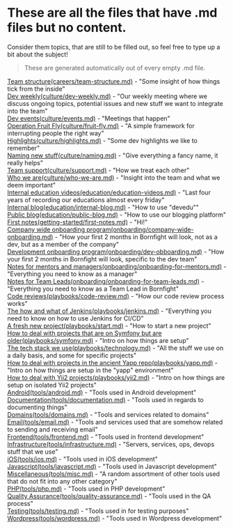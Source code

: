 # These are all the files that have .md files but no content.

Consider them topics, that are still to be filled out, so feel free to type up a bit about the subject!

> These are generated automatically out of every empty .md file.

[Team structure(careers/team-structure.md)](careers/team-structure.md) - "Some insight of how things tick from the inside"<br>
[Dev weekly(culture/dev-weekly.md)](culture/dev-weekly.md) - "Our weekly meeting where we discuss ongoing topics, potential issues and new stuff we want to integrate into the team"<br>
[Dev events(culture/events.md)](culture/events.md) - "Meetings that happen"<br>
[Operation Fruit Fly(culture/fruit-fly.md)](culture/fruit-fly.md) - "A simple framework for interrupting people the right way"<br>
[Highlights(culture/highlights.md)](culture/highlights.md) - "Some dev highlights we like to remember"<br>
[Naming new stuff(culture/naming.md)](culture/naming.md) - "Give everything a fancy name, it really helps"<br>
[Team support(culture/support.md)](culture/support.md) - "How we treat each other"<br>
[Who we are(culture/who-we-are.md)](culture/who-we-are.md) - "Insight into the team and what we deem important"<br>
[Internal education videos(education/education-videos.md)](education/education-videos.md) - "Last four years of recording our educations almost every friday"<br>
[Internal blog(education/internal-blog.md)](education/internal-blog.md) - "How to use "devedu""<br>
[Public blog(education/public-blog.md)](education/public-blog.md) - "How to use our blogging platform"<br>
[First notes(getting-started/first-notes.md)](getting-started/first-notes.md) - "Hi!"<br>
[Company wide onboarding program(onboarding/company-wide-onboarding.md)](onboarding/company-wide-onboarding.md) - "How your first 2 months in Bornfight will look, not as a dev, but as a member of the company"<br>
[Development onboarding program(onboarding/dev-obboarding.md)](onboarding/dev-obboarding.md) - "How your first 2 months in Bornfight will look, specific to the dev team"<br>
[Notes for mentors and managers(onboarding/onboarding-for-mentors.md)](onboarding/onboarding-for-mentors.md) - "Everything you need to know as a manager"<br>
[Notes for Team Leads(onboarding/onboarding-for-team-leads.md)](onboarding/onboarding-for-team-leads.md) - "Everything you need to know as a Team Lead in Bornfight"<br>
[Code reviews(playbooks/code-review.md)](playbooks/code-review.md) - "How our code review process works"<br>
[The how and what of Jenkins(playbooks/jenkins.md)](playbooks/jenkins.md) - "Everything you need to know on how to use Jenkins for CI/CD"<br>
[A fresh new project(playbooks/start.md)](playbooks/start.md) - "How to start a new project"<br>
[How to deal with projects that are on Symfony but are older(playbooks/symfony.md)](playbooks/symfony.md) - "Intro on how things are setup"<br>
[The tech stack we use(playbooks/technology.md)](playbooks/technology.md) - "All the stuff we use on a daily basis, and some for specific projects"<br>
[How to deal with projects in the ancient Yapp repo(playbooks/yapp.md)](playbooks/yapp.md) - "Intro on how things are setup in the "yapp" environment"<br>
[How to deal with Yii2 projects(playbooks/yii2.md)](playbooks/yii2.md) - "Intro on how things are setup on isolated Yii2 projects"<br>
[Android(tools/android.md)](tools/android.md) - "Tools used in Android development"<br>
[Documentation(tools/documentation.md)](tools/documentation.md) - "Tools used in regards to documenting things"<br>
[Domains(tools/domains.md)](tools/domains.md) - "Tools and services related to domains"<br>
[Email(tools/email.md)](tools/email.md) - "Tools and services used that are somehow related to sending and receiving email"<br>
[Frontend(tools/frontend.md)](tools/frontend.md) - "Tools used in frontend development"<br>
[Infrastructure(tools/infrastructure.md)](tools/infrastructure.md) - "Servers, services, ops, devops stuff that we use"<br>
[iOS(tools/ios.md)](tools/ios.md) - "Tools used in iOS development"<br>
[Javascript(tools/javascript.md)](tools/javascript.md) - "Tools used in Javascript development"<br>
[Miscellaneous(tools/misc.md)](tools/misc.md) - "A random assortment of other tools used that do not fit into any other category"<br>
[PHP(tools/php.md)](tools/php.md) - "Tools used in PHP development"<br>
[Quality Assurance(tools/quality-assurance.md)](tools/quality-assurance.md) - "Tools used in the QA process"<br>
[Testing(tools/testing.md)](tools/testing.md) - "Tools used in for testing purposes"<br>
[Wordpress(tools/wordpress.md)](tools/wordpress.md) - "Tools used in Wordpress development"<br>
